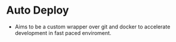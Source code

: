 # Auto Deploy

- Aims to be a custom wrapper over git and docker to accelerate development in fast paced enviroment.
